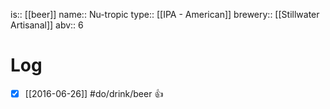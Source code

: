 is:: [[beer]]
name:: Nu-tropic
type:: [[IPA - American]]
brewery:: [[Stillwater Artisanal]]
abv:: 6

# Log
- [x] [[2016-06-26]] #do/drink/beer 👍
